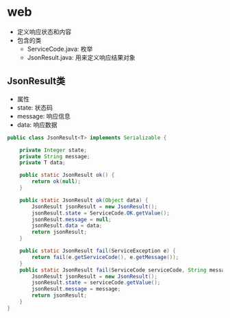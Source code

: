# web

- 定义响应状态和内容
- 包含的类
  - ServiceCode.java: 枚举
  - JsonResult.java: 用来定义响应结果对象

## JsonResult类

- 属性 
 - state: 状态码
 - message: 响应信息
 - data: 响应数据
 
```java
public class JsonResult<T> implements Serializable {

    private Integer state;
    private String message;
    private T data;

    public static JsonResult ok() {
        return ok(null);
    }

    public static JsonResult ok(Object data) {
        JsonResult jsonResult = new JsonResult();
        jsonResult.state = ServiceCode.OK.getValue();
        jsonResult.message = null;
        jsonResult.data = data;
        return jsonResult;
    }

    public static JsonResult fail(ServiceException e) {
        return fail(e.getServiceCode(), e.getMessage());
    }
    public static JsonResult fail(ServiceCode serviceCode, String message) {
        JsonResult jsonResult = new JsonResult();
        jsonResult.state = serviceCode.getValue();
        jsonResult.message = message;
        return jsonResult;
    }
}
```